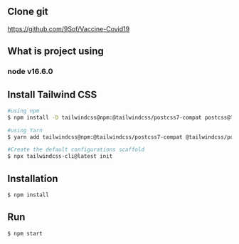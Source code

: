 ## Clone git 
https://github.com/9Sof/Vaccine-Covid19

## What is project using
### node v16.6.0

## Install Tailwind CSS

```bash
#using npm
$ npm install -D tailwindcss@npm:@tailwindcss/postcss7-compat postcss@^7 autoprefixer@^9

#using Yarn
$ yarn add tailwindcss@npm:@tailwindcss/postcss7-compat @tailwindcss/postcss7-compat postcss@^7 autoprefixer@^9 -D 

#Create the default configurations scaffold
$ npx tailwindcss-cli@latest init
```

## Installation

```bash
$ npm install
```

## Run

```bash
$ npm start
```
